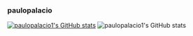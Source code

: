 ### paulopalacio
[![paulopalacio1's GitHub stats](https://github-readme-stats.vercel.app/api?username=paulopalacio1)](https://github.com/paulopalacio1/github-readme-stats)
![paulopalacio1's GitHub stats](https://github-readme-stats.vercel.app/api?username=paulopalacio1&count_private=true)
